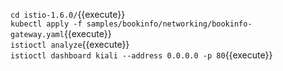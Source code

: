 `cd istio-1.6.0/`{{execute}}    
`kubectl apply -f samples/bookinfo/networking/bookinfo-gateway.yaml`{{execute}}     
`istioctl analyze`{{execute}}   
`istioctl dashboard kiali --address 0.0.0.0 -p 80`{{execute}} 
